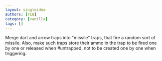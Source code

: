 ```yaml
---
layout: singleidea
authors: [FIQ]
category: [vanilla]
tags: []
---
```

Merge dart and arrow traps into "missile" traps, that fire a random sort of missile. Also, make such traps store their ammo in the trap to be fired one by one or released when #untrapped, not to be created one by one when triggering.

